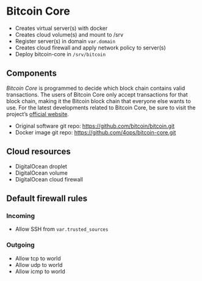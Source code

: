 # Bitcoin Core

- Creates virtual server(s) with docker
- Creates cloud volume(s) and mount to /srv
- Register server(s) in domain `var.domain`
- Creates cloud firewall and apply network policy to server(s)
- Deploy bitcoin-core in `/srv/bitcoin`

## Components

_Bitcoin Core_ is programmed to decide which block chain contains valid transactions. The users of Bitcoin Core only accept transactions for that block chain, making it the Bitcoin block chain that everyone else wants to use. For the latest developments related to Bitcoin Core, be sure to visit the project’s [official website](https://bitcoincore.org/).

- Original software git repo: <https://github.com/bitcoin/bitcoin.git>
- Docker image git repo: <https://github.com/4ops/bitcoin-core.git>

## Cloud resources

- DigitalOcean droplet
- DigitalOcean volume
- DigitalOcean cloud firewall

## Default firewall rules

### Incoming

- Allow SSH from `var.trusted_sources`

### Outgoing

- Allow tcp to world
- Allow udp to world
- Allow icmp to world
